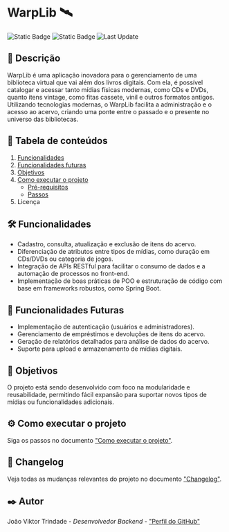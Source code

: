 # WarpLib 🛰️
![Static Badge](https://img.shields.io/badge/%F0%9F%93%A6Version-1.2.0--alpha-yellowgreen)
![Static Badge](https://img.shields.io/badge/%F0%9F%93%88_Status-In_Development-yellow)
![Last Update](https://img.shields.io/badge/Readme-06/12/2024-brightgreen)

## 📃 Descrição
WarpLib é uma aplicação inovadora para o gerenciamento de uma biblioteca virtual que vai além dos livros digitais. Com ela, é possível catalogar e acessar tanto mídias físicas modernas, como CDs e DVDs, quanto itens vintage, como fitas cassete, vinil e outros formatos antigos. Utilizando tecnologias modernas, o WarpLib facilita a administração e o acesso ao acervo, criando uma ponte entre o passado e o presente no universo das bibliotecas.


## 📖 Tabela de conteúdos
1. [Funcionalidades](#️-funcionalidades)
2. [Funcionalidades futuras](#-funcionalidades-futuras)
3. [Objetivos](#-objetivos)
4. [Como executar o projeto](#-como-executar-o-projeto)
    - [Pré-requisitos](#-pré-requisitos)
    - [Passos](#-passos)
5. Licença

## 🛠️ Funcionalidades
- Cadastro, consulta, atualização e exclusão de itens do acervo.  
- Diferenciação de atributos entre tipos de mídias, como duração em CDs/DVDs ou categoria de jogos.  
- Integração de APIs RESTful para facilitar o consumo de dados e a automação de processos no front-end.  
- Implementação de boas práticas de POO e estruturação de código com base em frameworks robustos, como Spring Boot.  


## 🚀 Funcionalidades Futuras
- Implementação de autenticação (usuários e administradores).
- Gerenciamento de empréstimos e devoluções de itens do acervo.
- Geração de relatórios detalhados para análise de dados do acervo.
- Suporte para upload e armazenamento de mídias digitais.

## 🎯 Objetivos  

O projeto está sendo desenvolvido com foco na modularidade e reusabilidade, permitindo fácil expansão para suportar novos tipos de mídias ou funcionalidades adicionais.  


## ⚙️ Como executar o projeto
Siga os passos no documento ["Como executar o projeto"](docs/how_to_execute.md).

## 📝 Changelog
Veja todas as mudanças relevantes do projeto no documento ["Changelog"](docs/CHANGELOG.md).

## ✒️ Autor
João Viktor Trindade - _Desenvolvedor Backend_ - ["Perfil do GitHub"](https://github.com/oJoaoViktor)